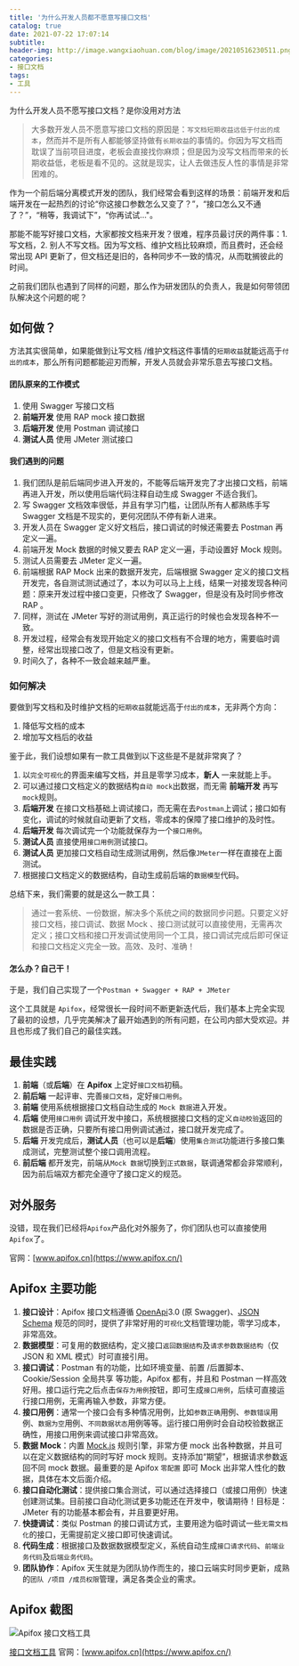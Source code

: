 ```yaml
---
title: '为什么开发人员都不愿意写接口文档'
catalog: true
date: 2021-07-22 17:07:14
subtitle:
header-img: http://image.wangxiaohuan.com/blog/image/20210516230511.png
categories:
- 接口文档
tags:
- 工具
---
```


为什么开发人员不愿写接口文档？是你没用对方法

> 大多数开发人员不愿意写接口文档的原因是：`写文档短期收益远低于付出的成本`，然而并不是所有人都能够坚持做有`长期收益`的事情的。你因为写文档而耽误了当前项目进度，老板会直接找你麻烦；但是因为没写文档而带来的长期收益低，老板是看不见的。这就是现实，让人去做违反人性的事情是非常困难的。

作为一个前后端分离模式开发的团队，我们经常会看到这样的场景：前端开发和后端开发在一起热烈的讨论“你这接口参数怎么又变了？”，“接口怎么又不通了？”，“稍等，我调试下”，“你再试试..."。

那能不能写好接口文档，大家都按文档来开发？很难，程序员最讨厌的两件事：1. 写文档，2. 别人不写文档。因为写文档、维护文档比较麻烦，而且费时，还会经常出现 API 更新了，但文档还是旧的，各种同步不一致的情况，从而耽搁彼此的时间。

之前我们团队也遇到了同样的问题，那么作为研发团队的负责人，我是如何带领团队解决这个问题的呢？

## 如何做？

方法其实很简单，如果能做到让写文档 /维护文档这件事情的`短期收益`就能远高于`付出的成本`，那么所有问题都能迎刃而解，开发人员就会非常乐意去写接口文档。

#### 团队原来的工作模式

1. 使用 Swagger 写接口文档
2. **前端开发** 使用 RAP mock 接口数据
3. **后端开发** 使用 Postman 调试接口
4. **测试人员** 使用 JMeter 测试接口

#### 我们遇到的问题

1. 我们团队是前后端同步进入开发的，不能等后端开发完了才出接口文档，前端再进入开发，所以使用后端代码注释自动生成 Swagger 不适合我们。
2. 写 Swagger 文档效率很低，并且有学习门槛，让团队所有人都熟练手写 Swagger 文档是不现实的，更何况团队不停有新人进来。
3. 开发人员在 Swagger 定义好文档后，接口调试的时候还需要去 Postman 再定义一遍。
4. 前端开发 Mock 数据的时候又要去 RAP 定义一遍，手动设置好 Mock 规则。
5. 测试人员需要去 JMeter 定义一遍。
6. 前端根据 RAP Mock 出来的数据开发完，后端根据 Swagger 定义的接口文档开发完，各自测试测试通过了，本以为可以马上上线，结果一对接发现各种问题：原来开发过程中接口变更，只修改了 Swagger，但是没有及时同步修改 RAP 。
7. 同样，测试在 JMeter 写好的测试用例，真正运行的时候也会发现各种不一致。
8. 开发过程，经常会有发现开始定义的接口文档有不合理的地方，需要临时调整，经常出现接口改了，但是文档没有更新。
9. 时间久了，各种不一致会越来越严重。

### 如何解决

要做到写文档和及时维护文档的`短期收益`就能远高于`付出的成本`，无非两个方向：

1. 降低写文档的成本
2. 增加写文档后的收益

鉴于此，我们设想如果有一款工具做到以下这些是不是就非常爽了？

1. 以`完全可视化`的界面来编写文档，并且是零学习成本，**新人** 一来就能上手。
2. 可以通过接口文档定义的数据结构`自动 mock`出数据，而无需 **前端开发** 再写`mock`规则。
3. **后端开发** 在接口文档基础上调试接口，而无需在去`Postman`上调试；接口如有变化，调试的时候就自动更新了文档，零成本的保障了接口维护的及时性。
4. **后端开发** 每次调试完一个功能就保存为一个`接口用例`。
5. **测试人员** 直接使用`接口用例`测试接口。
6. **测试人员** 更加接口文档自动生成测试用例，然后像`JMeter`一样在直接在上面测试。
7. 根据接口文档定义的数据结构，自动生成前后端的`数据模型`代码。

总结下来，我们需要的就是这么一款工具：

> 通过一套系统、一份数据，解决多个系统之间的数据同步问题。只要定义好接口文档，接口调试、数据 Mock 、接口测试就可以直接使用，无需再次定义；接口文档和接口开发调试使用同一个工具，接口调试完成后即可保证和接口文档定义完全一致。高效、及时、准确！

#### 怎么办？自己干！

于是，我们自己实现了一个`Postman + Swagger + RAP + JMeter`

这个工具就是 `Apifox`，经常很长一段时间不断更新迭代后，我们基本上完全实现了最初的设想，几乎完美解决了最开始遇到的所有问题，在公司内部大受欢迎。并且也形成了我们自己的最佳实践。

## 最佳实践

1. **前端**（或**后端**）在 **Apifox** 上定好`接口文档`初稿。
2. **前后端** 一起评审、完善`接口文档`，定好`接口用例`。
3. **前端** 使用系统根据接口文档自动生成的 `Mock 数据`进入开发。
4. **后端** 使用`接口用例` 调试开发中接口，系统根据接口文档的定义`自动校验`返回的数据是否正确，只要所有接口用例调试通过，接口就开发完成了。
5. **后端** 开发完成后，**测试人员**（也可以是**后端**）使用`集合测试`功能进行多接口集成测试，完整测试整个接口调用流程。
6. **前后端** 都开发完，前端从`Mock 数据`切换到`正式数据`，联调通常都会非常顺利，因为前后端双方都完全遵守了接口定义的规范。

## 对外服务

没错，现在我们已经将`Apifox`产品化对外服务了，你们团队也可以直接使用`Apifox`了。

官网：[www.apifox.cn](https://www.apifox.cn/)

## Apifox 主要功能

1. **接口设计**：Apifox 接口文档遵循 [OpenApi](https://www.openapis.org/)3.0 (原 Swagger)、[JSON Schema](https://json-schema.org/) 规范的同时，提供了非常好用的`可视化`文档管理功能，零学习成本，非常高效。
2. **数据模型**：可复用的数据结构，定义接口`返回数据结构`及`请求参数数据结构`（仅 JSON 和 XML 模式）时可直接引用。
3. **接口调试**：Postman 有的功能，比如环境变量、前置 /后置脚本、Cookie/Session 全局共享 等功能，Apifox 都有，并且和 Postman 一样高效好用。接口运行完之后点击`保存为用例`按钮，即可生成`接口用例`，后续可直接运行接口用例，无需再输入参数，非常方便。
4. **接口用例**：通常一个接口会有多种情况用例，比如`参数正确`用例、`参数错误`用例、`数据为空`用例、`不同数据状态`用例等等。运行接口用例时会自动校验数据正确性，用接口用例来调试接口非常高效。
5. **数据 Mock**：内置 [Mock.js](http://mockjs.com/) 规则引擎，非常方便 mock 出各种数据，并且可以在定义数据结构的同时写好 mock 规则。支持添加“期望”，根据请求参数返回不同 mock 数据。最重要的是 Apifox `零配置` 即可 Mock 出非常人性化的数据，具体在本文后面介绍。
6. **接口自动化测试**：提供接口集合测试，可以通过选择接口（或接口用例）快速创建测试集。目前接口自动化测试更多功能还在开发中，敬请期待！目标是：JMeter 有的功能基本都会有，并且要更好用。
7. **快捷调试**：类似 Postman 的接口调试方式，主要用途为临时调试一些`无需文档化`的接口，无需提前定义接口即可快速调试。
8. **代码生成**：根据接口及数据数据模型定义，系统自动生成`接口请求代码`、`前端业务代码`及`后端业务代码`。
9. **团队协作**：Apifox 天生就是为团队协作而生的，接口云端实时同步更新，成熟的`团队 /项目 /成员权限`管理，满足各类企业的需求。

## Apifox 截图

![Apifox 接口文档工具](https://cdn3.apifox.cn/www/screenshot/apifox-api-case-1.png)

[接口文档工具](https://www.apifox.cn/)
官网：[www.apifox.cn](https://www.apifox.cn/)